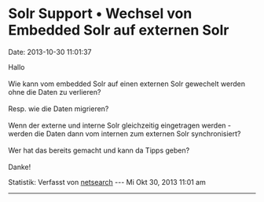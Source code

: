 Solr Support • Wechsel von Embedded Solr auf externen Solr
==========================================================

Date: 2013-10-30 11:01:37

Hallo\
\
Wie kann vom embedded Solr auf einen externen Solr gewechelt werden ohne
die Daten zu verlieren?\
\
Resp. wie die Daten migrieren?\
\
Wenn der externe und interne Solr gleichzeitig eingetragen werden -
werden die Daten dann vom internen zum externen Solr synchronisiert?\
\
Wer hat das bereits gemacht und kann da Tipps geben?\
\
Danke!

Statistik: Verfasst von
[netsearch](http://forum.yacy-websuche.de/memberlist.php?mode=viewprofile&u=739)
--- Mi Okt 30, 2013 11:01 am

------------------------------------------------------------------------
